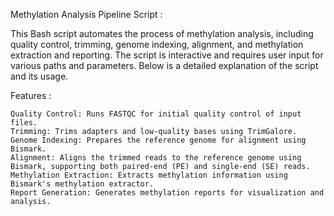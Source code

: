 Methylation Analysis Pipeline Script :

This Bash script automates the process of methylation analysis, including quality control, trimming, genome indexing, alignment, and methylation extraction and reporting. The script is interactive and requires user input for various paths and parameters. Below is a detailed explanation of the script and its usage.

Features :

    Quality Control: Runs FASTQC for initial quality control of input files.
    Trimming: Trims adapters and low-quality bases using TrimGalore.
    Genome Indexing: Prepares the reference genome for alignment using Bismark.
    Alignment: Aligns the trimmed reads to the reference genome using Bismark, supporting both paired-end (PE) and single-end (SE) reads.
    Methylation Extraction: Extracts methylation information using Bismark's methylation extractor.
    Report Generation: Generates methylation reports for visualization and analysis.
